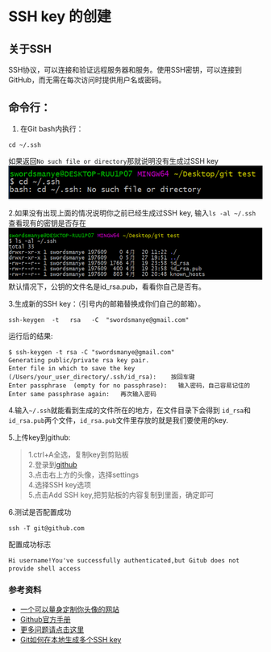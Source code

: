 
# SSH key 的创建  
## 关于SSH  
SSH协议，可以连接和验证远程服务器和服务。使用SSH密钥，可以连接到GitHub，而无需在每次访问时提供用户名或密码。
## 命令行：
1. 在Git bash内执行：
```
cd ~/.ssh
```  
如果返回`No such file or directory`那就说明没有生成过SSH key
![](images/1.png)


2.如果没有出现上面的情况说明你之前已经生成过SSH key, 输入`ls -al ~/.ssh`查看现有的密钥是否存在
![](images/2.png)   
默认情况下，公钥的文件名是id_rsa.pub，看看你自己是否有。


3.生成新的SSH key：（引号内的邮箱替换成你们自己的邮箱）。  
```
ssh-keygen  -t   rsa   -C  "swordsmanye@gmail.com"
```   
运行后的结果:  
```
$ ssh-keygen -t rsa -C "swordsmanye@gmail.com"
Generating public/private rsa key pair.  
Enter file in which to save the key 
(/Users/your_user_directory/.ssh/id_rsa):    按回车键  
Enter passphrase  (empty for no passphrase):   输入密码，自己容易记住的   
Enter same passphrase again:   再次输入密码    
```  

4.输入`~/.ssh`就能看到生成的文件所在的地方，在文件目录下会得到 `id_rsa`和 `id_rsa.pub`两个文件，`id_rsa.pub`文件里存放的就是我们要使用的key.  

5.上传key到github:    
 > 1.ctrl+A全选，复制key到剪贴板  
 > 2.登录到[github](https://github.com)  
 > 3.点击右上方的头像，选择settings  
 > 4.选择SSH key选项  
 > 5.点击Add SSH key,把剪贴板的内容复制到里面，确定即可  
 
6.测试是否配置成功  
```
ssh -T git@github.com
```

配置成功标志  
```
Hi username!You've successfully authenticated,but Gitub does not provide shell access 
```


### 参考资料  

- [一个可以量身定制你头像的网站](http://cn.gravatar.com/)    
- [Github官方手册](https://help.github.com/articles/generating-ssh-keys)  
- [更多问题请点击这里](http://riny.net/2014/git-ssh-key/)  
-  [Git如何在本地生成多个SSH key](https://yanyinhong.github.io/2017/05/01/How-to-generate-multi-ssh-keys/)    




